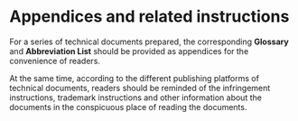 # Appendices and related instructions

For a series of technical documents prepared, the corresponding **Glossary** and **Abbreviation List** should be provided as appendices for the convenience of readers.

At the same time, according to the different publishing platforms of technical documents, readers should be reminded of the infringement instructions, trademark instructions and other information about the documents in the conspicuous place of reading the documents.

